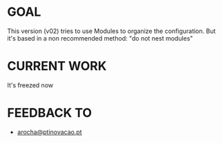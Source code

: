 GOAL
====
This version (v02) tries to use Modules to organize the configuration. But it's based in a non recommended method: "do not nest modules"


CURRENT WORK
============
It's freezed now


FEEDBACK TO
===========
* arocha@ptinovacao.pt
